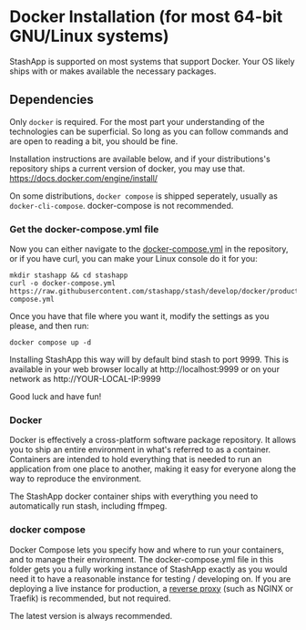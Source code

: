 # Docker Installation (for most 64-bit GNU/Linux systems)
StashApp is supported on most systems that support Docker. Your OS likely ships with or makes available the necessary packages.

## Dependencies
Only `docker` is required. For the most part your understanding of the technologies can be superficial. So long as you can follow commands and are open to reading a bit, you should be fine.

Installation instructions are available below, and if your distributions's repository ships a current version of docker, you may use that.
https://docs.docker.com/engine/install/

On some distributions, `docker compose` is shipped seperately, usually as `docker-cli-compose`. docker-compose is not recommended.

### Get the docker-compose.yml file

Now you can either navigate to the [docker-compose.yml](https://raw.githubusercontent.com/stashapp/stash/develop/docker/production/docker-compose.yml) in the repository, or if you have curl, you can make your Linux console do it for you:

```
mkdir stashapp && cd stashapp
curl -o docker-compose.yml https://raw.githubusercontent.com/stashapp/stash/develop/docker/production/docker-compose.yml
```

Once you have that file where you want it, modify the settings as you please, and then run:

```
docker compose up -d
```

Installing StashApp this way will by default bind stash to port 9999. This is available in your web browser locally at http://localhost:9999 or on your network as http://YOUR-LOCAL-IP:9999

Good luck and have fun!

### Docker
Docker is effectively a cross-platform software package repository. It allows you to ship an entire environment in what's referred to as a container. Containers are intended to hold everything that is needed to run an application from one place to another, making it easy for everyone along the way to reproduce the environment.

The StashApp docker container ships with everything you need to automatically run stash, including ffmpeg.

### docker compose
Docker Compose lets you specify how and where to run your containers, and to manage their environment. The docker-compose.yml file in this folder gets you a fully working instance of StashApp exactly as you would need it to have a reasonable instance for testing / developing on. If you are deploying a live instance for production, a [reverse proxy](https://docs.stashapp.cc/guides/reverse-proxy/) (such as NGINX or Traefik) is recommended, but not required.

The latest version is always recommended.

